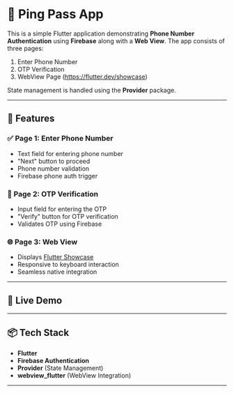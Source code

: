 # 📱 Ping Pass App

This is a simple Flutter application demonstrating **Phone Number Authentication** using **Firebase** along with a **Web View**. The app consists of three pages:

1. Enter Phone Number  
2. OTP Verification  
3. WebView Page (https://flutter.dev/showcase)

State management is handled using the **Provider** package.

---

## 🔧 Features

### ✅ Page 1: Enter Phone Number
- Text field for entering phone number
- "Next" button to proceed
- Phone number validation
- Firebase phone auth trigger

### 🔐 Page 2: OTP Verification
- Input field for entering the OTP
- "Verify" button for OTP verification
- Validates OTP using Firebase

### 🌐 Page 3: Web View
- Displays [Flutter Showcase](https://flutter.dev/showcase)
- Responsive to keyboard interaction
- Seamless native integration

---

## 🚀 Live Demo



---

## 📦 Tech Stack

- **Flutter**
- **Firebase Authentication**
- **Provider** (State Management)
- **webview_flutter** (WebView Integration)

---

